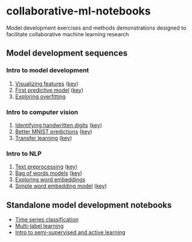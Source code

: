 # collaborative-ml-notebooks
Model development exercises and methods demonstrations designed to facilitate collaborative machine learning research

## Model development sequences

### Intro to model development

1. [Visualizing features](notebooks/visualizing_features.ipynb) ([key](notebooks/visualizing_features_key.ipynb))
2. [First predictive model](notebooks/first_predictive_model.ipynb) ([key](notebooks/first_predictive_model_key.ipynb))
3. [Exploring overfitting](notebooks/exploring_overfitting.ipynb)

### Intro to computer vision

1. [Identifying handwritten digits](notebooks/identifying_handwritten_digits.ipynb) ([key](notebooks/identifying_handwritten_digits_key.ipynb))
2. [Better MNIST predictions](notebooks/better_mnist_predictions.ipynb) ([key](notebooks/better_mnist_predictions_key.ipynb))
3. [Transfer learning](notebooks/transfer_learning.ipynb) ([key](notebooks/transfer_learning_key.ipynb))

### Intro to NLP

1. [Text preprocessing](notebooks/text_preprocessing.ipynb) ([key](notebooks/text_preprocessing_key.ipynb))
2. [Bag of words models](notebooks/bag_of_words_models.ipynb) ([key](notebooks/bag_of_words_models_key.ipynb))
3. [Exploring word embeddings](notebooks/exploring_word_embeddings.ipynb)
4. [Simple word embedding model](notebooks/simple_word_embedding_model.ipynb) ([key](notebooks/simple_word_embedding_model.ipynb))

## Standalone model development notebooks

- [Time series classification](notebooks/time_series_classification.ipynb)
- [Multi-label learning](<notebooks/Multi-task Learning.ipynb>)
- [Intro to semi-supervised and active learning](notebooks/intro_to_semi_supervised_and_active_learning.ipynb)
